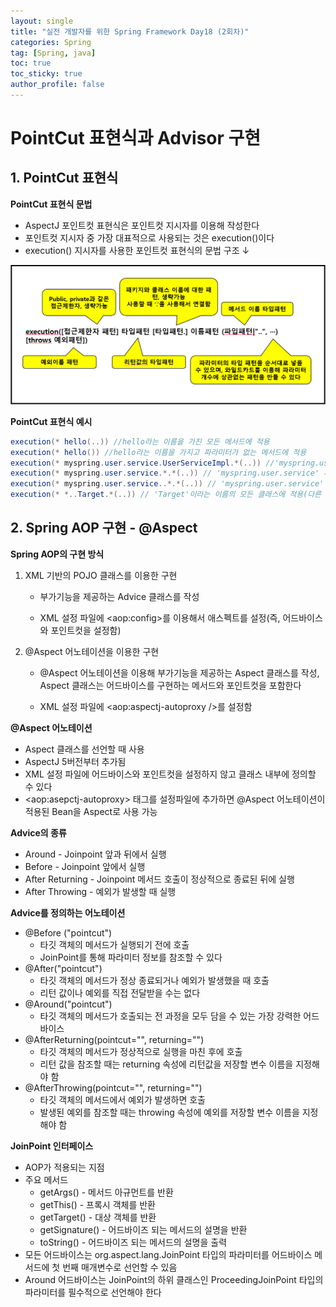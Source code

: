 ```yaml
---
layout: single
title: "실전 개발자를 위한 Spring Framework Day18 (2회차)"
categories: Spring
tag: [Spring, java]
toc: true
toc_sticky: true
author_profile: false
---
```


# PointCut 표현식과 Advisor 구현

## 1. PointCut 표현식

**PointCut 표현식 문법**

* AspectJ 포인트컷 표현식은 포인트컷 지시자를 이용해 작성한다
* 포인트컷 지시자 중 가장 대표적으로 사용되는 것은 execution()이다
* execution() 지시자를 사용한 포인트컷 표현식의 문법 구조 ↓

<img src="../../images/image1-16632802019731.png" alt="image-20211118011719672" style="zoom: 80%;" />



**PointCut 표현식 예시**

```java
execution(* hello(..)) //hello라는 이름을 가진 모든 메서드에 적용
execution(* hello()) //hello라는 이름을 가지고 파라미터가 없는 메서드에 적용
execution(* myspring.user.service.UserServiceImpl.*(..)) //'myspring.user.service.UserServiceImpl' 클래스의 모든 메서드에 적용
execution(* myspring.user.service.*.*(..)) // 'myspring.user.service' 패키지의 모든 클래스에 적용(서브패키지의 클래스는 포함X)
execution(* myspring.user.service..*.*(..)) // 'myspring.user.service' 패키지의 모든 클래스에 적용(서브패키지의 클래스 포함)
execution(* *..Target.*(..)) // 'Target'이라는 이름의 모든 클래스에 적용(다른 패키지에 이름이 같은 클래스가 있다면 같이 적용되므로 주의해야 함)
```



## 2. Spring AOP 구현 - @Aspect

**Spring AOP의 구현 방식**

1. XML 기반의 POJO 클래스를 이용한 구현

   * 부가기능을 제공하는 Advice 클래스를 작성

   * XML 설정 파일에 \<aop:config>를 이용해서 애스펙트를 설정(즉, 어드바이스와 포인트컷을 설정함)

2. @Aspect 어노테이션을 이용한 구현

   * @Aspect 어노테이션을 이용해 부가기능을 제공하는 Aspect 클래스를 작성, Aspect 클래스는 어드바이스를 구현하는 메서드와 포인트컷을 포함한다

   * XML 설정 파일에 <aop:aspectj-autoproxy />를 설정함



**@Aspect 어노테이션**

* Aspect 클래스를 선언할 때 사용
* AspectJ 5버전부터 추가됨
* XML 설정 파일에 어드바이스와 포인트컷을 설정하지 않고 클래스 내부에 정의할 수 있다
* \<aop:asepctj-autoproxy> 태그를 설정파일에 추가하면 @Aspect 어노테이션이 적용된 Bean을 Aspect로 사용 가능



**Advice의 종류**

* Around  - Joinpoint 앞과 뒤에서 실행
* Before - Joinpoint 앞에서 실행
* After Returning - Joinpoint 메서드 호출이 정상적으로 종료된 뒤에 실행
* After Throwing  - 예외가 발생할 때 실행



**Advice를 정의하는 어노테이션**

* @Before ("pointcut")
  * 타깃 객체의 메서드가 실행되기 전에 호출
  * JoinPoint를 통해 파라미터 정보를 참조할 수 있다
* @After("pointcut")
  * 타깃 객체의 메서드가 정상 종료되거나 예외가 발생했을 때 호출
  * 리턴 값이나 예외를 직접 전달받을 수는 없다
* @Around("pointcut")
  * 타깃 객체의 메서드가 호출되는 전 과정을 모두 담을 수 있는 가장 강력한 어드바이스
* @AfterReturning(pointcut="", returning="")
  * 타깃 객체의 메서드가 정상적으로 실행을 마친 후에 호출
  * 리턴 값을 참조할 때는 returning 속성에 리턴값을 저장할 변수 이름을 지정해야 함
* @AfterThrowing(pointcut="", returning="")
  * 타깃 객체의 메서드에서 예외가 발생하면 호출
  * 발생된 예외를 참조할 때는 throwing 속성에 예외를 저장할 변수 이름을 지정해야 함



**JoinPoint 인터페이스**

* AOP가 적용되는 지점
* 주요 메서드
  * getArgs() - 메서드 아규먼트를 반환
  * getThis() - 프록시 객체를 반환
  * getTarget() - 대상 객체를 반환
  * getSignature() - 어드바이즈 되는 메서드의 설명을 반환
  * toString() - 어드바이즈 되는 메서드의 설명을 출력
* 모든 어드바이스는 org.aspect.lang.JoinPoint 타입의 파라미터를 어드바이스 메서드에 첫 번째 매개변수로 선언할 수 있음
* Around 어드바이스는 JoinPoint의 하위 클래스인 ProceedingJoinPoint 타입의 파라미터를 필수적으로 선언해야 한다


